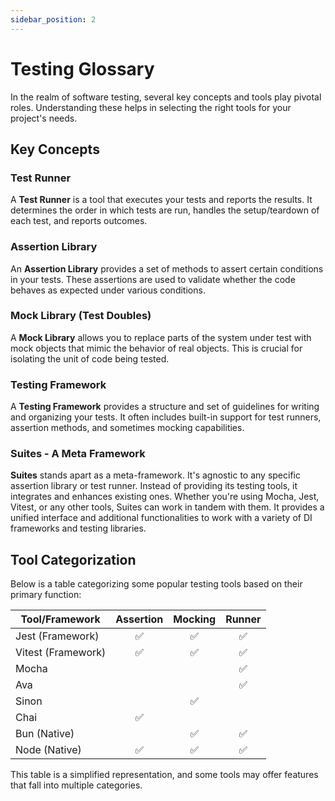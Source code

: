 ```yaml
---
sidebar_position: 2
---
```


# Testing Glossary

In the realm of software testing, several key concepts and tools play pivotal roles. Understanding these helps in
selecting the right tools for your project's needs.

## Key Concepts

### Test Runner

A **Test Runner** is a tool that executes your tests and reports the results. It determines the order in which tests are
run, handles the setup/teardown of each test, and reports outcomes.

### Assertion Library

An **Assertion Library** provides a set of methods to assert certain conditions in your tests. These assertions are used
to validate whether the code behaves as expected under various conditions.

### Mock Library (Test Doubles)

A **Mock Library** allows you to replace parts of the system under test with mock objects that mimic the
behavior of real objects. This is crucial for isolating the unit of code being tested.

### Testing Framework

A **Testing Framework** provides a structure and set of guidelines for writing and organizing your tests. It often
includes built-in support for test runners, assertion methods, and sometimes mocking capabilities.

### Suites - A Meta Framework

**Suites** stands apart as a meta-framework. It's agnostic to any specific assertion library or test runner. Instead of
providing its testing tools, it integrates and enhances existing ones. Whether you're using Mocha, Jest, Vitest, or any
other tools, Suites can work in tandem with them. It provides a unified interface and additional functionalities to work
with a variety of DI frameworks and testing libraries.

## Tool Categorization

Below is a table categorizing some popular testing tools based on their primary function:

| Tool/Framework     |     Assertion      |      Mocking       |       Runner       |
|--------------------|:------------------:|:------------------:|:------------------:|
| Jest (Framework)   | :white_check_mark: | :white_check_mark: | :white_check_mark: |
| Vitest (Framework) | :white_check_mark: | :white_check_mark: | :white_check_mark: |
| Mocha              |                    |                    | :white_check_mark: |
| Ava                |                    |                    | :white_check_mark: |
| Sinon              |                    | :white_check_mark: |                    |
| Chai               | :white_check_mark: |                    |                    |
| Bun (Native)       |                    | :white_check_mark: | :white_check_mark: |
| Node (Native)      | :white_check_mark: | :white_check_mark: | :white_check_mark: |

This table is a simplified representation, and some tools may offer features that fall into multiple categories.
